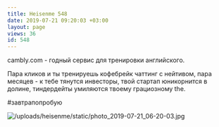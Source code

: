 ```yaml
---
title: Heisenme 548
date: 2019-07-21 09:20:03 +03:00
layout: page
views: 36
id: 548
---
```


cambly.com - годный сервис для тренировки английского. 

Пара кликов и ты тренируешь кофебрейк чаттинг с нейтивом, пара месяцев - к тебе тянутся инвесторы, твой стартап юникорнится в долине, тиндердейты умиляются твоему грациозному the. 

#завтрапопробую



![/uploads/heisenme/static/photo_2019-07-21_06-20-03.jpg](/uploads/heisenme/static/photo_2019-07-21_06-20-03.jpg)

